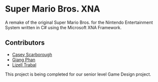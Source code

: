 # Super Mario Bros. XNA

A remake of the original Super Mario Bros. for the Nintendo Entertainment System written in C# using the Microsoft XNA Framework.

## Contributors

* [Casey Scarborough](https://github.com/caseyscarborough)
* [Giang Phan](https://github.com/theocbuu)
* [Lizell Trabal](https://github.com/lizell55)

This project is being completed for our senior level Game Design project.